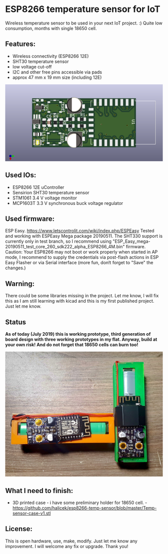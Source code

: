 # ESP8266 temperature sensor for IoT
Wireless temperature sensor to be used in your next IoT project. :) Quite low consumption, months with single 18650 cell.

## Features:
- Wireless connectivity (ESP8266 12E)
- SHT30 temperature sensor
- low voltage cut-off
- I2C and other free pins accessible via pads
- approx 47 mm x 19 mm size (including 12E)

![ESP8266 Temp Sensor v3](https://raw.githubusercontent.com/halicek/esp8266-temp-sensor/master/iot-pcb-front.png)

## Used IOs:
- ESP8266 12E uController
- Sensirion SHT30 temperature sensor
- STM1061 3.4 V voltage monitor
- MCP1603T 3.3 V synchronous buck voltage regulator

## Used firmware:
ESP Easy. https://www.letscontrolit.com/wiki/index.php/ESPEasy Tested and working with ESPEasy Mega package 20190511. The SHT330 support is currently only in test branch, so I recommend using "ESP_Easy_mega-20190511_test_core_260_sdk222_alpha_ESP8266_4M.bin" firmware. Caution: Your ESP8266 may not boot or work properly when started in AP mode, I recommend to supply the credentials via post-flash actions in ESP Easy Flasher or via Serial interface (more fun, don!t forget to "Save" the changes.)

## Warning:
There could be some libraries missing in the project. Let me know, I will fix this as I am still learning with kicad and this is my first published project. Just let me know.

## Status

**As of today (July 2019) this is working prototype, third generation of board design with three working prototypes in my flat. Anyway, build at your own risk! And do not forget that 18650 cells can burn too!**

![prototype v3](https://raw.githubusercontent.com/halicek/esp8266-temp-sensor/master/prototype.jpg)

## What I need to finish:
- 3D printed case - i have some preliminary holder for 18650 cell. - https://github.com/halicek/esp8266-temp-sensor/blob/master/Temp-sensor-case-v1.stl

## License:
This is open hardware, use, make, modify. Just let me know any improvement. I will welcome any fix or upgrade. Thank you!
